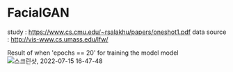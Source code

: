 # FacialGAN
study : https://www.cs.cmu.edu/~rsalakhu/papers/oneshot1.pdf
data source : http://vis-www.cs.umass.edu/lfw/

Result of when 'epochs == 20' for training the model model
![스크린샷, 2022-07-15 16-47-48](https://user-images.githubusercontent.com/93456059/179177591-da082afb-6972-4ca1-bc80-7fbccb7b81cd.png)
